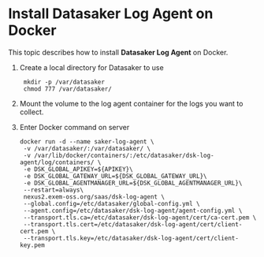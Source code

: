 # Install Datasaker Log Agent on Docker

This topic describes how to install **Datasaker Log Agent** on Docker.

1. Create a local directory for Datasaker to use

   ```shell
    mkdir -p /var/datasaker
    chmod 777 /var/datasaker/ 
   ```

2. Mount the volume to the log agent container for the logs you want to collect.

3. Enter Docker command on server

   ```shell
   docker run -d --name saker-log-agent \
    -v /var/datasaker/:/var/datasaker/ \
    -v /var/lib/docker/containers/:/etc/datasaker/dsk-log-agent/log/containers/ \
    -e DSK_GLOBAL_APIKEY=${APIKEY}\
    -e DSK_GLOBAL_GATEWAY_URL=${DSK_GLOBAL_GATEWAY_URL}\
    -e DSK_GLOBAL_AGENTMANAGER_URL=${DSK_GLOBAL_AGENTMANAGER_URL}\
    --restart=always\
    nexus2.exem-oss.org/saas/dsk-log-agent \
    --global.config=/etc/datasaker/global-config.yml \
    --agent.config=/etc/datasaker/dsk-log-agent/agent-config.yml \
    --transport.tls.ca=/etc/datasaker/dsk-log-agent/cert/ca-cert.pem \
    --transport.tls.cert=/etc/datasaker/dsk-log-agent/cert/client-cert.pem \
    --transport.tls.key=/etc/datasaker/dsk-log-agent/cert/client-key.pem
   ```
